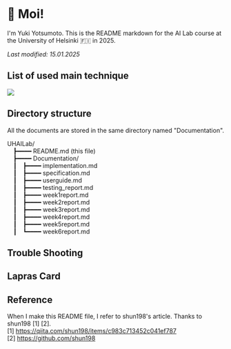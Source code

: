 # 👋 Moi!
I'm Yuki Yotsumoto. This is the README markdown for the AI Lab course at the University of Helsinki 🇫🇮 in 2025.

*Last modified: 15.01.2025*

## List of used main technique   
<img src="https://skillicons.dev/icons?theme=light&perline=6&i=python,github,vscode"/>


## Directory structure  
All the documents are stored in the same directory named "Documentation".

UHAILab/  
&emsp;┣━━━━ README.md (this file)  
&emsp;┣━━━━ Documentation/  
&emsp;┃&emsp;┣━━━━ implementation.md  
&emsp;┃&emsp;┣━━━━ specification.md  
&emsp;┃&emsp;┣━━━━ userguide.md  
&emsp;┃&emsp;┣━━━━ testing_report.md  
&emsp;┃&emsp;┣━━━━ week1report.md  
&emsp;┃&emsp;┣━━━━ week2report.md  
&emsp;┃&emsp;┣━━━━ week3report.md  
&emsp;┃&emsp;┣━━━━ week4report.md  
&emsp;┃&emsp;┣━━━━ week5report.md  
&emsp;┃&emsp;┗━━━━ week6report.md 

## Trouble Shooting

## Lapras Card
<!--START_SECTION:lapras-card-->
<!--END_SECTION:lapras-card-->
## Reference
When I make this README file, I refer to shun198's article. Thanks to shun198 [1] [2].  
[1] https://qiita.com/shun198/items/c983c713452c041ef787  
[2] https://github.com/shun198